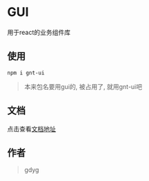# GUI
用于react的业务组件库

## 使用

`npm i gnt-ui`

> 本来包名要用gui的, 被占用了, 就用gnt-ui吧 

## 文档

点击查看[文档地址](https://gdyg.github.io/GUI)

## 作者

> gdyg

